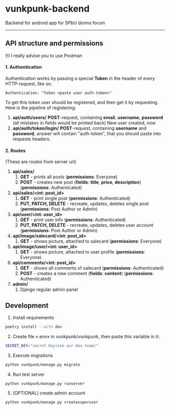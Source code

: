 
# vunkpunk-backend
Backend for android app for SPbU dorms forum

---
## API structure and permissions

(!) I really advise you to use Postman
#### 1. Authentication

Authentication works by passing a special **Token** in the header of every HTTP-request, like so:
```
Authentication: "Token <paste user auth-token>"
```
To get this token user should be registered, and then get it by requesting. Here is the pipeline of registering:
1. **api/auth/users/** 
   **POST**-request, containing **email**, **username**, **password** (all mistakes in fields would be printed back)
New user created, now
2. **api/auth/token/login/**
   **POST**-request, containing **username** and **password**, answer will contain "auth-token", that you should paste into requests headers.

#### 2. Routes

(These are routes from server url)
1. **api/sales/**
   1. **GET** - prints all posts (**permissions**: Everyone)
   2. **POST** - creates new post (**fields**: **title**, **price**, **description**) (**permissions**: Authenticated)
2. **api/sales/<int: post_id>**
   1. **GET** - print single post (**permissions**: Authenticated)
   2. **PUT, PATCH, DELETE** - recreate, updates, deletes single post (**permissions**: Post Author or Admin)
3. **api/user/<int: user_id>**
   1. **GET** - print user info (**permissions**: Authenticated)
   2. **PUT, PATCH, DELETE** - recreate, updates, deletes user account (**permissions**: Post Author or Admin)
4. **api/image/salecard/<int: post_id>**
   1. **GET** - shows picture, attached to salecard (**permissions**: Everyone)
5. **api/image/user/<int: user_id>**
   1. **GET** - shows picture, attached to user profile (**permissions**: Everyone)
6. **api/comments/<int: post_id>**
   1. **GET** - shows all comments of salecard (**permissions**: Authenticated)
   2. **POST** - creates a new comment (**fields**: **content**) (**permissions**: Authenticated)
7. **admin/**
   1. Django regular admin panel
 
## Development 

1. Install requirements
```bash
poetry install --with dev
```

2. Create file «.env» in vunkpunk/vunkpunk, then paste this variable in it:
```bash
SECRET_KEY="secret key(ask our dev team)"
```

3. Execute migrations
```bash
python vunkpunk/manage.py migrate
```

4. Run test server
```bash
python vunkpunk/manage.py runserver
```

5. (OPTIONAL) create admin account
```bash
python vunkpunk/manage.py createsuperuser
```